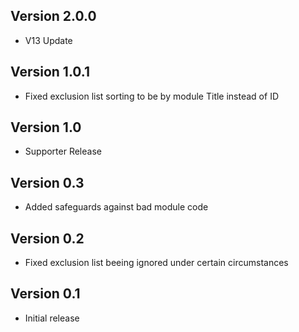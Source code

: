 ## Version 2.0.0
- V13 Update

## Version 1.0.1
- Fixed exclusion list sorting to be by module Title instead of ID

## Version 1.0
- Supporter Release

## Version 0.3
- Added safeguards against bad module code

## Version 0.2
- Fixed exclusion list beeing ignored under certain circumstances

## Version 0.1
- Initial release

